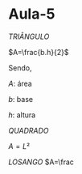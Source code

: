# Aula-5

*TRIÂNGULO* 

$A=\frac{b.h}{2}$

Sendo,

*A*: área 

*b*: base 

*h*: altura 

*QUADRADO* 

$A=L²$

*LOSANGO* $A=\frac
